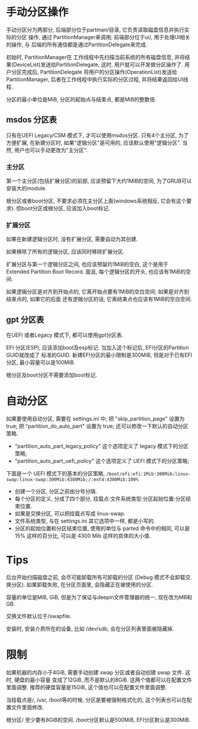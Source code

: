 # 手动分区操作
手动分区分为两部分, 后端部分位于partman/目录, 它负责读取磁盘信息并执行实际的分区
操作, 通过 PartitionManager来调用; 前端部分位于ui/, 用于处理UI相关的操作, 与
后端的所有通信都是通过PartitionDelegate来完成.
 
初始时, PartitionManager在 工作线程中先扫描当前系统的所有磁盘信息,
并将结果(DeviceList)发送给PartitionDelegate, 这时, 用户就可以开发做分区操作了.
用户分区完成后, PartitionDelegate 将用户的分区操作(OperationList)发送给
PartitionManager, 后者在工作线程中执行实际的分区过程, 并将结果返回给UI线程.

分区的最小单位是MiB, 分区的起始点与结束点, 都是MiB的整数倍.

## msdos 分区表
只有在UEFI Legacy/CSM 模式下, 才可以使用msdos分区.
只有4个主分区, 为了方便扩展, 在新建分区时, 如果"逻辑分区"是可用的, 应该默认使用"逻辑分区".
当然, 用户也可以手动更改为"主分区".

### 主分区
第一个主分区(包括扩展分区)的前部, 应该预留下大约1MiB的空间, 为了GRUB可以安装大的module.

根分区或者boot分区, 不要求必须在主分区上面(windows系统相反, 它会有这个要求).
但boot分区或根分区, 应该加入boot标记.

### 扩展分区
如果在新建逻辑分区时, 没有扩展分区, 需要自动为其创建.

如果移除了所有的逻辑分区, 应该同时移除扩展分区.

扩展分区与第一个逻辑分区之间, 也应该预留约1MiB的空白, 这个是用于 Extended Partition Boot
Record. 面且, 每个逻辑分区的开头, 也应该有1MiB的空间.

如果逻辑分区是对齐到开始点的, 它离开始点要有1MiB的空白空间; 如果是对齐到结束点的, 如果它的后面
还有逻辑分区的话, 它离结束点也应该有1MiB的空白空间.


## gpt 分区表
在UEFI 或者Legacy 模式下, 都可以使用gpt分区表.

EFI 分区(ESP), 应该添加boot及esp标记. 当加入这个标记后, EFI分区的Partition GUID就改成了
标准的GUID. 
新建EFI分区的最小限制是300MiB, 但是对于已有EFI分区, 最小容量可以是100MiB.

根分区及boot分区不需要添加boot标记.

# 自动分区
如果要使用自动分区, 需要在 settings.ini 中, 把 "skip_partition_page" 设置为 true;
把 "partition_do_auto_part" 设置为 true; 还可以修改一下默认的自动分区策略.

* "partition_auto_part_legacy_policy" 这个选项定义了 legacy 模式下的分区策略;
* "partition_auto_part_uefi_policy" 这个选项定义了 UEFI 模式下的分区策略;

下面是一个 UEFI 模式下的基本的分区策略,
`/boot/efi:efi:1Mib:300Mib;linux-swap:linux-swap:300Mib:4300Mib;/:ext4:4300Mib:100%`
* 创建一个分区, 分区之前由分号分隔.
* 每个分区的定义, 分成了四个部分, 挂载点:文件系统类型:分区起始位置:分区结束位置.
* 如果是交换分区, 可以把挂载点写成 linux-swap.
* 文件系统类型, 与在 settings.ini 其它选项中一样, 都是小写的.
* 分区的起始位置和分区结束位置, 使用的单位与 parted 命令中的相同, 可以是 15% 这样的百分比,
可以是 4300 Mib 这样的具体的大小值.


# Tips
后台开始扫描磁盘之前, 会尽可能卸载所有可卸载的分区 (Debug 模式不会卸载交换分区). 如果卸载失败,
在分区页面里, 会隐藏正在被使用的分区.

容量的单位是MiB, GiB, 但是为了保证与deepin文件管理器的统一, 现在改为MB和GB.

交换文件默认位于/swapfile.

安装时, 安装介质所在的设备, 比如 /dev/sdb, 会在分区列表里面被隐藏掉.

# 限制
如果机器的内存小于4GiB, 需要手动创建 swap 分区或者自动创建 swap 文件. 这时, 硬盘的最小容量
变成了12GiB, 而不是默认的8GiB. 这两个值都可以在配置文件里面调整.
推荐的硬盘容量是15GiB, 这个值也可以在配置文件里面调整.

当挂载点是/, /usr, /boot等的时候, 分区是要被强制格式化的, 这个列表也可以在配置文件里面修改.

根分区/ 至少要有8GiB的空间. /boot分区默认是500MiB, EFI分区默认是300MiB.
